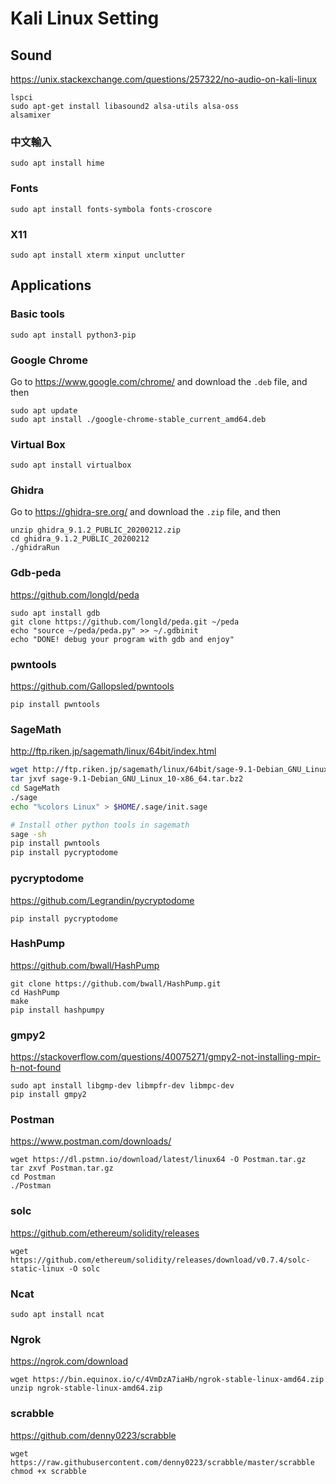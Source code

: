 # Kali Linux Setting

## Sound

https://unix.stackexchange.com/questions/257322/no-audio-on-kali-linux

```
lspci
sudo apt-get install libasound2 alsa-utils alsa-oss
alsamixer
```

### 中文輸入

```
sudo apt install hime
```

### Fonts

```
sudo apt install fonts-symbola fonts-croscore
```

### X11

```
sudo apt install xterm xinput unclutter
```

## Applications

### Basic tools

```
sudo apt install python3-pip
```

### Google Chrome

Go to https://www.google.com/chrome/ and download the `.deb` file, and then

```
sudo apt update
sudo apt install ./google-chrome-stable_current_amd64.deb
```

### Virtual Box

```
sudo apt install virtualbox
```

### Ghidra

Go to https://ghidra-sre.org/ and download the `.zip` file, and then

```
unzip ghidra_9.1.2_PUBLIC_20200212.zip
cd ghidra_9.1.2_PUBLIC_20200212
./ghidraRun
```

### Gdb-peda

https://github.com/longld/peda

```
sudo apt install gdb
git clone https://github.com/longld/peda.git ~/peda
echo "source ~/peda/peda.py" >> ~/.gdbinit
echo "DONE! debug your program with gdb and enjoy"
```

### pwntools

https://github.com/Gallopsled/pwntools

```
pip install pwntools
```

### SageMath

http://ftp.riken.jp/sagemath/linux/64bit/index.html

```sh
wget http://ftp.riken.jp/sagemath/linux/64bit/sage-9.1-Debian_GNU_Linux_10-x86_64.tar.bz2
tar jxvf sage-9.1-Debian_GNU_Linux_10-x86_64.tar.bz2
cd SageMath
./sage
echo "%colors Linux" > $HOME/.sage/init.sage

# Install other python tools in sagemath
sage -sh
pip install pwntools
pip install pycryptodome
```

### pycryptodome

https://github.com/Legrandin/pycryptodome

```
pip install pycryptodome
```

### HashPump

https://github.com/bwall/HashPump

```
git clone https://github.com/bwall/HashPump.git
cd HashPump
make
pip install hashpumpy
```

### gmpy2

https://stackoverflow.com/questions/40075271/gmpy2-not-installing-mpir-h-not-found

```
sudo apt install libgmp-dev libmpfr-dev libmpc-dev
pip install gmpy2
```

### Postman

https://www.postman.com/downloads/

```
wget https://dl.pstmn.io/download/latest/linux64 -O Postman.tar.gz
tar zxvf Postman.tar.gz
cd Postman
./Postman
```

### solc

https://github.com/ethereum/solidity/releases

```
wget https://github.com/ethereum/solidity/releases/download/v0.7.4/solc-static-linux -O solc
```

### Ncat

```
sudo apt install ncat
```

### Ngrok

https://ngrok.com/download

```
wget https://bin.equinox.io/c/4VmDzA7iaHb/ngrok-stable-linux-amd64.zip
unzip ngrok-stable-linux-amd64.zip
```

### scrabble

https://github.com/denny0223/scrabble

```
wget https://raw.githubusercontent.com/denny0223/scrabble/master/scrabble
chmod +x scrabble
```
